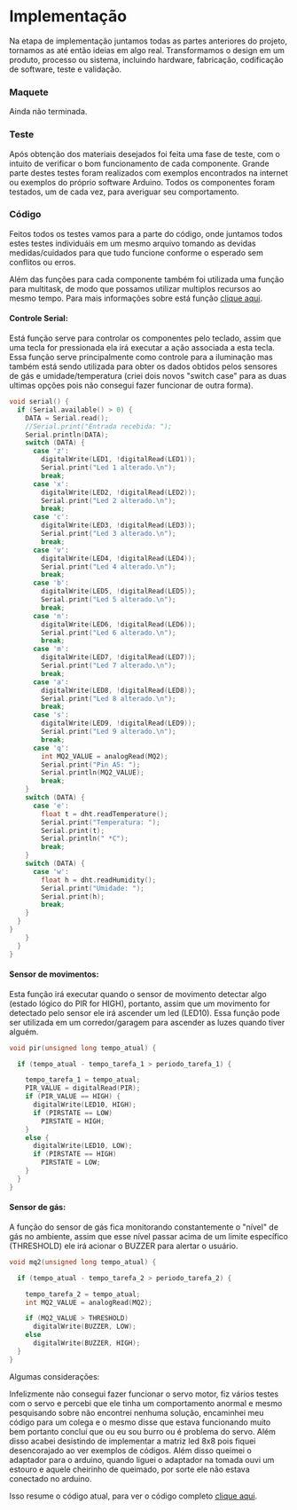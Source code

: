 # **Implementação**

Na etapa de implementação juntamos todas as partes anteriores do projeto, tornamos as até então ideias em algo real. Transformamos o design em um produto, processo ou sistema, incluindo hardware, fabricação, codificação de software, teste e validação.

### **Maquete**

Ainda não terminada.

### **Teste**

Após obtenção dos materiais desejados foi feita uma fase de teste, com o intuito de verificar o bom funcionamento de cada componente. Grande parte destes testes foram realizados com exemplos encontrados na internet ou exemplos do próprio software Arduino. Todos os componentes foram testados, um de cada vez, para averiguar seu comportamento.

### **Código**

Feitos todos os testes vamos para a parte do código, onde juntamos todos estes testes individuáis em um mesmo arquivo tomando as devidas medidas/cuidados para que tudo funcione conforme o esperado sem conflitos ou erros.

Além das funções para cada componente também foi utilizada uma função para multitask, de modo que possamos utilizar multiplos recursos ao mesmo tempo. Para mais informações sobre está função [clique aqui](https://github.com/LPAE/arduino_tutorial/tree/main/tarefas).

#### **Controle Serial:**

Está função serve para controlar os componentes pelo teclado, assim que uma tecla for pressionada ela irá executar a ação associada a esta tecla. Essa função serve principalmente como controle para a iluminação mas também está sendo utilizada para obter os dados obtidos pelos sensores de gás e umidade/temperatura (criei dois novos "switch case" para as duas ultimas opções pois não consegui fazer funcionar de outra forma).

~~~C
void serial() {
  if (Serial.available() > 0) {
    DATA = Serial.read();
    //Serial.print("Entrada recebida: ");
    Serial.println(DATA);
    switch (DATA) {
      case 'z':
        digitalWrite(LED1, !digitalRead(LED1));
        Serial.print("Led 1 alterado.\n");
        break;
      case 'x':
        digitalWrite(LED2, !digitalRead(LED2));
        Serial.print("Led 2 alterado.\n");
        break;
      case 'c':
        digitalWrite(LED3, !digitalRead(LED3));
        Serial.print("Led 3 alterado.\n");
        break;
      case 'v':
        digitalWrite(LED4, !digitalRead(LED4));
        Serial.print("Led 4 alterado.\n");
        break;
      case 'b':
        digitalWrite(LED5, !digitalRead(LED5));
        Serial.print("Led 5 alterado.\n");
        break;
      case 'n':
        digitalWrite(LED6, !digitalRead(LED6));
        Serial.print("Led 6 alterado.\n");
        break;
      case 'm':
        digitalWrite(LED7, !digitalRead(LED7));
        Serial.print("Led 7 alterado.\n");
        break;
      case 'a':
        digitalWrite(LED8, !digitalRead(LED8));
        Serial.print("Led 8 alterado.\n");
        break;
      case 's':
        digitalWrite(LED9, !digitalRead(LED9));
        Serial.print("Led 9 alterado.\n");
        break;
      case 'q':
        int MQ2_VALUE = analogRead(MQ2);
        Serial.print("Pin A5: ");
        Serial.println(MQ2_VALUE);
        break;
    }
    switch (DATA) {
      case 'e':
        float t = dht.readTemperature();
        Serial.print("Temperatura: ");
        Serial.print(t);
        Serial.println(" *C");
        break;
    }
    switch (DATA) {
      case 'w':
        float h = dht.readHumidity();
        Serial.print("Umidade: ");
        Serial.print(h);
        break;
    }
  }
}
    }
  }
}
~~~

#### **Sensor de movimentos:**

Esta função irá executar quando o sensor de movimento detectar algo (estado lógico do PIR for HIGH), portanto, assim que um movimento for detectado pelo sensor ele irá ascender um led (LED10). Essa função pode ser utilizada em um corredor/garagem para ascender as luzes quando tiver alguém.

~~~C
void pir(unsigned long tempo_atual) {

  if (tempo_atual - tempo_tarefa_1 > periodo_tarefa_1) {

    tempo_tarefa_1 = tempo_atual;
    PIR_VALUE = digitalRead(PIR);
    if (PIR_VALUE == HIGH) {
      digitalWrite(LED10, HIGH);
      if (PIRSTATE == LOW)
        PIRSTATE = HIGH;
    }
    else {
      digitalWrite(LED10, LOW);
      if (PIRSTATE == HIGH)
        PIRSTATE = LOW;
    }
  }
}
~~~

#### **Sensor de gás:**

A função do sensor de gás fica monitorando constantemente o "nível" de gás no ambiente, assim que esse nível passar acima de um limite específico (THRESHOLD) ele irá acionar o BUZZER para alertar o usuário.

~~~C
void mq2(unsigned long tempo_atual) {

  if (tempo_atual - tempo_tarefa_2 > periodo_tarefa_2) {

    tempo_tarefa_2 = tempo_atual;
    int MQ2_VALUE = analogRead(MQ2);

    if (MQ2_VALUE > THRESHOLD)
      digitalWrite(BUZZER, LOW);
    else
      digitalWrite(BUZZER, HIGH);
  }
}
~~~

Algumas considerações:

Infelizmente não consegui fazer funcionar o servo motor, fiz vários testes com o servo e percebi que ele tinha um comportamento anormal e mesmo pesquisando sobre não encontrei nenhuma solução, encaminhei meu código para um colega e o mesmo disse que estava funcionando muito bem portanto concluí que ou eu sou burro ou é problema do servo. Além disso acabei desistindo de implementar a matriz led 8x8 pois fiquei desencorajado ao ver exemplos de códigos. Além disso queimei o adaptador para o arduino, quando liguei o adaptador na tomada ouvi um estouro e aquele cheirinho de queimado, por sorte ele não estava conectado no arduino.

Isso resume o código atual, para ver o código completo [clique aqui](https://github.com/MarceloPoyer/Projeto_Integrador_2/edit/main/codigo.ino).
